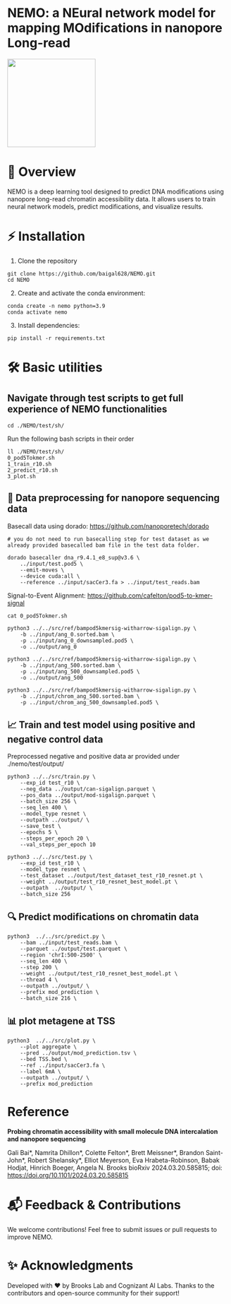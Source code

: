 # NEMO: a NEural network model for mapping MOdifications in nanopore Long-read  
<p align="left">
<img src="./img/nemo_logo.png" width="200"/>
</p>

# 🚀 Overview
NEMO is a deep learning tool designed to predict DNA modifications using nanopore long-read chromatin accessibility data. It allows users to train neural network models, predict modifications, and visualize results.

# ⚡ Installation

1. Clone the repository

```{bash}
git clone https://github.com/baigal628/NEMO.git
cd NEMO
```
2. Create and activate the conda environment:
```{bash}
conda create -n nemo python=3.9
conda activate nemo
```
3. Install dependencies:
```{bash}
pip install -r requirements.txt
```

# 🛠️ Basic utilities

## Navigate through test scripts to get full experience of NEMO functionalities
```{bash}
cd ./NEMO/test/sh/
```
Run the following bash scripts in their order
```{bash}
ll ./NEMO/test/sh/
0_pod5Tokmer.sh
1_train_r10.sh
2_predict_r10.sh
3_plot.sh
```

## 🔄 Data preprocessing for nanopore sequencing data

Basecall data using dorado: https://github.com/nanoporetech/dorado

```{bash}
# you do not need to run basecalling step for test dataset as we already provided basecalled bam file in the test data folder.

dorado basecaller dna_r9.4.1_e8_sup@v3.6 \
    ../input/test.pod5 \
    --emit-moves \
    --device cuda:all \
    --reference ../input/sacCer3.fa > ../input/test_reads.bam
```

Signal-to-Event Alignment: https://github.com/cafelton/pod5-to-kmer-signal

```{bash}
cat 0_pod5Tokmer.sh

python3 ../../src/ref/bampod5kmersig-witharrow-sigalign.py \
    -b ../input/ang_0.sorted.bam \
    -p ../input/ang_0_downsampled.pod5 \
    -o ../output/ang_0

python3 ../../src/ref/bampod5kmersig-witharrow-sigalign.py \
    -b ../input/ang_500.sorted.bam \
    -p ../input/ang_500_downsampled.pod5 \
    -o ../output/ang_500

python3 ../../src/ref/bampod5kmersig-witharrow-sigalign.py \
    -b ../input/chrom_ang_500.sorted.bam \
    -p ../input/chrom_ang_500_downsampled.pod5 \

```

## 📈 Train and test model using positive and negative control data
Preprocessed negative and positive data ar provided under ./nemo/test/output/

```{bash}
python3 ../../src/train.py \
    --exp_id test_r10 \
    --neg_data ../output/can-sigalign.parquet \
    --pos_data ../output/mod-sigalign.parquet \
    --batch_size 256 \
    --seq_len 400 \
    --model_type resnet \
    --outpath ../output/ \
    --save_test \
    --epochs 5 \
    --steps_per_epoch 20 \
    --val_steps_per_epoch 10 

python3 ../../src/test.py \
    --exp_id test_r10 \
    --model_type resnet \
    --test_dataset ../output/test_dataset_test_r10_resnet.pt \
    --weight ../output/test_r10_resnet_best_model.pt \
    --outpath  ../output/ \
    --batch_size 256
```
## 🔍 Predict modifications on chromatin data
```{bash}
python3  ../../src/predict.py \
    --bam ../input/test_reads.bam \
    --parquet ../output/test.parquet \
    --region 'chrI:500-2500' \
    --seq_len 400 \
    --step 200 \
    --weight ../output/test_r10_resnet_best_model.pt \
    --thread 4 \
    --outpath ../output/ \
    --prefix mod_prediction \
    --batch_size 216 \
```
## 📊 plot metagene at TSS

```{bash}
python3  ../../src/plot.py \
    --plot aggregate \
    --pred ../output/mod_prediction.tsv \
    --bed TSS.bed \
    --ref ../input/sacCer3.fa \
    --label 6mA \
    --outpath ../output/ \
    --prefix mod_prediction
```
# Reference

**Probing chromatin accessibility with small molecule DNA intercalation and nanopore sequencing**

Gali Bai*, Namrita Dhillon*, Colette Felton*, Brett Meissner*, Brandon Saint-John*, Robert Shelansky*, Elliot Meyerson, Eva Hrabeta-Robinson, Babak Hodjat, Hinrich Boeger, Angela N. Brooks
bioRxiv 2024.03.20.585815; doi: https://doi.org/10.1101/2024.03.20.585815

# 📬 Feedback & Contributions

We welcome contributions! Feel free to submit issues or pull requests to improve NEMO.

# ✨ Acknowledgments
Developed with ❤️ by Brooks Lab and Cognizant AI Labs. Thanks to the contributors and open-source community for their support!